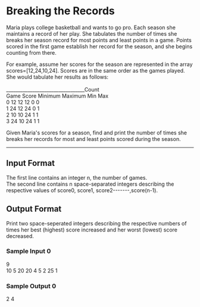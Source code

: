 <h1>Breaking the Records</h1>
Maria plays college basketball and wants to go pro. Each season she maintains a record of her play. 
She tabulates the number of times she breaks her season record for most points and least points in a game. 
Points scored in the first game establish her record for the season, and she begins counting from there.<br>

For example, assume her scores for the season are represented in the array scores=[12,24,10,24]. 
Scores are in the same order as the games played. She would tabulate her results as follows:<br>
<br>
_________________________________Count<br>
Game  Score  Minimum  Maximum   Min Max<br>
 0     12     12       12       0   0<br>
 1     24     12       24       0   1<br>
 2     10     10       24       1   1<br>
 3     24     10       24       1   1<br>
 
Given Maria's scores for a season, find and print the number of times she breaks her records for most and least points scored during the season.

<hr>
<h2>Input Format</h2>
The first line contains an integer n, the number of games.<br>
The second line contains n space-separated integers describing the respective values of score0, score1, score2-------,score(n-1).

<h2>Output Format</h2>
Print two space-seperated integers describing the respective numbers of times her best (highest) score increased and her worst (lowest) score decreased.

<h3>Sample Input 0</h3>
9<br>
10 5 20 20 4 5 2 25 1

<h3>Sample Output 0</h3>
2 4
